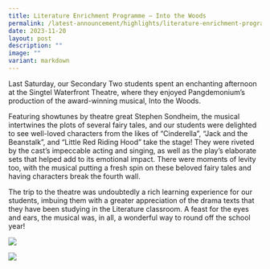```yaml
---
title: Literature Enrichment Programme – Into the Woods
permalink: /latest-announcement/highlights/literature-enrichment-programme-into-the-woods/
date: 2023-11-20
layout: post
description: ""
image: ""
variant: markdown
---
```

Last Saturday, our Secondary Two students spent an enchanting afternoon at the Singtel Waterfront Theatre, where they enjoyed Pangdemonium’s production of the award-winning musical, Into the Woods.
 
Featuring showtunes by theatre great Stephen Sondheim, the musical intertwines the plots of several fairy tales, and our students were delighted to see well-loved characters from the likes of “Cinderella”, “Jack and the Beanstalk”, and “Little Red Riding Hood” take the stage! They were riveted by the cast’s impeccable acting and singing, as well as the play’s elaborate sets that helped add to its emotional impact. There were moments of levity too, with the musical putting a fresh spin on these beloved fairy tales and having characters break the fourth wall.
 
The trip to the theatre was undoubtedly a rich learning experience for our students, imbuing them with a greater appreciation of the drama texts that they have been studying in the Literature classroom. A feast for the eyes and ears, the musical was, in all, a wonderful way to round off the school year!

![](/images/School%20Events/English%20Department/Sec2LitEnrichProg2023IntotheWoods-1.png)

![](/images/School%20Events/English%20Department/Sec2LitEnrichProg2023IntotheWoods-2.png)